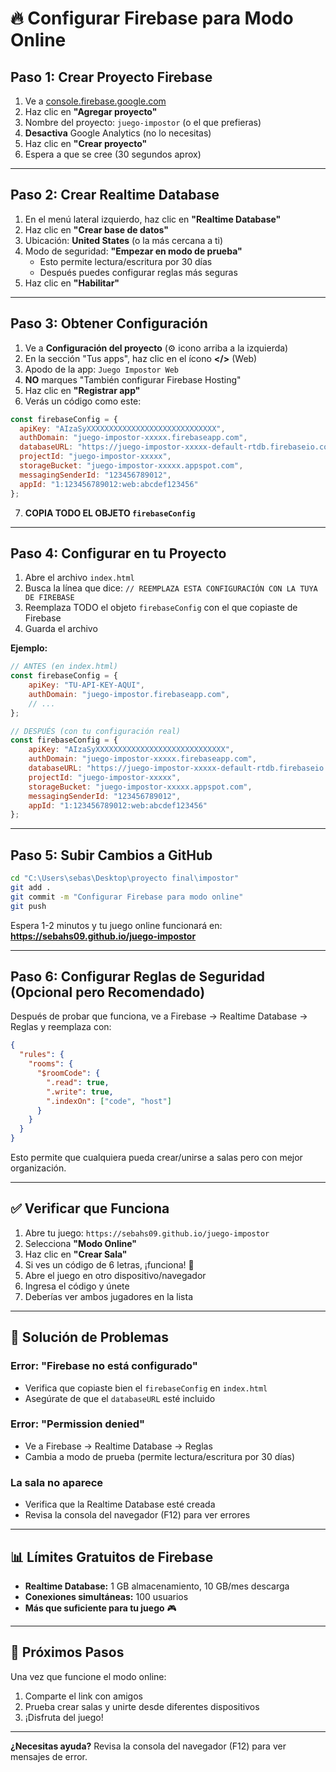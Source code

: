 # 🔥 Configurar Firebase para Modo Online

## Paso 1: Crear Proyecto Firebase

1. Ve a [console.firebase.google.com](https://console.firebase.google.com)
2. Haz clic en **"Agregar proyecto"**
3. Nombre del proyecto: `juego-impostor` (o el que prefieras)
4. **Desactiva** Google Analytics (no lo necesitas)
5. Haz clic en **"Crear proyecto"**
6. Espera a que se cree (30 segundos aprox)

---

## Paso 2: Crear Realtime Database

1. En el menú lateral izquierdo, haz clic en **"Realtime Database"**
2. Haz clic en **"Crear base de datos"**
3. Ubicación: **United States** (o la más cercana a ti)
4. Modo de seguridad: **"Empezar en modo de prueba"**
   - Esto permite lectura/escritura por 30 días
   - Después puedes configurar reglas más seguras
5. Haz clic en **"Habilitar"**

---

## Paso 3: Obtener Configuración

1. Ve a **Configuración del proyecto** (⚙️ icono arriba a la izquierda)
2. En la sección "Tus apps", haz clic en el ícono **</>** (Web)
3. Apodo de la app: `Juego Impostor Web`
4. **NO** marques "También configurar Firebase Hosting"
5. Haz clic en **"Registrar app"**
6. Verás un código como este:

```javascript
const firebaseConfig = {
  apiKey: "AIzaSyXXXXXXXXXXXXXXXXXXXXXXXXXXXXX",
  authDomain: "juego-impostor-xxxxx.firebaseapp.com",
  databaseURL: "https://juego-impostor-xxxxx-default-rtdb.firebaseio.com",
  projectId: "juego-impostor-xxxxx",
  storageBucket: "juego-impostor-xxxxx.appspot.com",
  messagingSenderId: "123456789012",
  appId: "1:123456789012:web:abcdef123456"
};
```

7. **COPIA TODO EL OBJETO `firebaseConfig`**

---

## Paso 4: Configurar en tu Proyecto

1. Abre el archivo `index.html`
2. Busca la línea que dice: `// REEMPLAZA ESTA CONFIGURACIÓN CON LA TUYA DE FIREBASE`
3. Reemplaza TODO el objeto `firebaseConfig` con el que copiaste de Firebase
4. Guarda el archivo

**Ejemplo:**

```javascript
// ANTES (en index.html)
const firebaseConfig = {
    apiKey: "TU-API-KEY-AQUI",
    authDomain: "juego-impostor.firebaseapp.com",
    // ...
};

// DESPUÉS (con tu configuración real)
const firebaseConfig = {
    apiKey: "AIzaSyXXXXXXXXXXXXXXXXXXXXXXXXXXXXX",
    authDomain: "juego-impostor-xxxxx.firebaseapp.com",
    databaseURL: "https://juego-impostor-xxxxx-default-rtdb.firebaseio.com",
    projectId: "juego-impostor-xxxxx",
    storageBucket: "juego-impostor-xxxxx.appspot.com",
    messagingSenderId: "123456789012",
    appId: "1:123456789012:web:abcdef123456"
};
```

---

## Paso 5: Subir Cambios a GitHub

```bash
cd "C:\Users\sebas\Desktop\proyecto final\impostor"
git add .
git commit -m "Configurar Firebase para modo online"
git push
```

Espera 1-2 minutos y tu juego online funcionará en:
**https://sebahs09.github.io/juego-impostor**

---

## Paso 6: Configurar Reglas de Seguridad (Opcional pero Recomendado)

Después de probar que funciona, ve a Firebase → Realtime Database → Reglas y reemplaza con:

```json
{
  "rules": {
    "rooms": {
      "$roomCode": {
        ".read": true,
        ".write": true,
        ".indexOn": ["code", "host"]
      }
    }
  }
}
```

Esto permite que cualquiera pueda crear/unirse a salas pero con mejor organización.

---

## ✅ Verificar que Funciona

1. Abre tu juego: `https://sebahs09.github.io/juego-impostor`
2. Selecciona **"Modo Online"**
3. Haz clic en **"Crear Sala"**
4. Si ves un código de 6 letras, ¡funciona! 🎉
5. Abre el juego en otro dispositivo/navegador
6. Ingresa el código y únete
7. Deberías ver ambos jugadores en la lista

---

## 🔧 Solución de Problemas

### Error: "Firebase no está configurado"
- Verifica que copiaste bien el `firebaseConfig` en `index.html`
- Asegúrate de que el `databaseURL` esté incluido

### Error: "Permission denied"
- Ve a Firebase → Realtime Database → Reglas
- Cambia a modo de prueba (permite lectura/escritura por 30 días)

### La sala no aparece
- Verifica que la Realtime Database esté creada
- Revisa la consola del navegador (F12) para ver errores

---

## 📊 Límites Gratuitos de Firebase

- **Realtime Database:** 1 GB almacenamiento, 10 GB/mes descarga
- **Conexiones simultáneas:** 100 usuarios
- **Más que suficiente para tu juego** 🎮

---

## 🎯 Próximos Pasos

Una vez que funcione el modo online:
1. Comparte el link con amigos
2. Prueba crear salas y unirte desde diferentes dispositivos
3. ¡Disfruta del juego!

---

**¿Necesitas ayuda?** Revisa la consola del navegador (F12) para ver mensajes de error.
